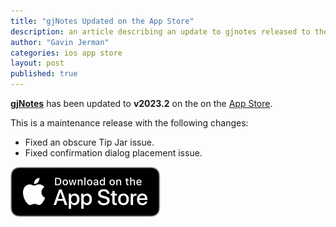 ```yaml
---
title: "gjNotes Updated on the App Store"
description: an article describing an update to gjnotes released to the app store
author: "Gavin Jerman"
categories: ios app store
layout: post
published: true
---
```


[**gjNotes**](/gjNotes) has been updated to **v2023.2** on the on the [App Store](https://apps.apple.com/app/gjnotes/id1562333522?platform=iphone).  


This is a maintenance release with the following changes:
- Fixed an obscure Tip Jar issue.
- Fixed confirmation dialog placement issue.

[![download](/images/Download_on_the_App_Store_Badge_US-UK_RGB_blk_092917.svg)](https://apps.apple.com/app/gjnotes/id1562333522?platform=iphone)
